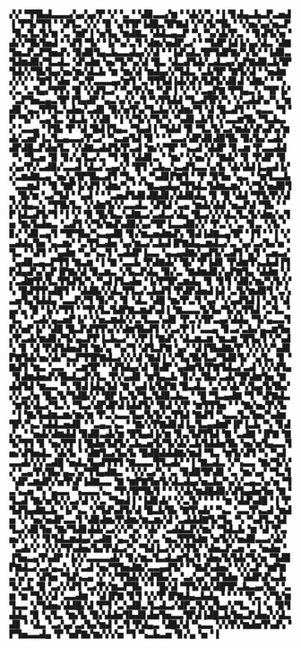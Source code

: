 ▞▞▝▜▜▙▟▃▃▃▞▄▞▄▞▛▝▞▝▃▝▝▟▉▃▃▞▆▝▝▟▞▞▚▝▐▝▊▟▄▃▙▃▛▃▅▟▐▝▛▜▞▜▜▝▝▟▜▃▝▞▞▝▉▝▄▜▜▛▐▟█▃▜▛▇▟▝▞▚▜▞▜▙▝▝▞▅▞▄▞▅▃▛▝▉▃▜▃▜▞▆▝▃▝▆▛▐▝▅▜▄▝▆▟▇▃▝▟▟▃▄▃▛▝▚▝▚▞▟▞▛▃▝▝▊▟▜▞▅▝▟▞▞▜▙▜▅▟▝▝▟▜▝▜▞▝▐▞▚▞▃▜▝▟▆▞▅▟▛▃▞▝▝▜▟▛▐▟▐▞▄▞▟▃▝▟▇▜▅▃▛▃▛▜▅▟▚▝▉▟▉▜▄▃▙▃▃▟▄▞▞▟▝▝▐▟▚▟▃▜▛▜▟▛▇▞▚▜▞▝▐▟▉▃▜▟▆▟▉▞▜▃▟▃▝▟▚▟▆▝▅▞▜▞▚▞▟▝█▃▝▟▃▟▜▟▞▃▟▃▄▞▄▛▇▟▉▃▙▜▛▜▟▞▞▜▙▜▄▞▅▞▆▞▟▃▙▝▆▝▆▞▟▝▆▟▄▞▞▜▟▃▝▃▙▜▛▝▇▜▞▟▝▝▅▟▆▞▞▞▝▝▇▜▝▟▅▝▚▞▛▃▃▃▄▞▆▜▝▃▜▜▜▟▐▟▞▟▚▜▟▜▞▟▊▟▝▟▇▞▝▝▚▞▃▝▃▜▄▞▜▜▚▝▉▝▞▟▜▃▞▝▚▞▛▞▅▝▚▛▐▝▞▝▞▃▄▛▇▝▛▜▄▃▚▝▜▛▐▞▝▃▛▜▅▃▄▃▜▛▐▜▄▟▛▝▄▃▚▞▞▃▜▝▚▜▜▟▟▝▜▃▟▜▛▞▚▝▞▃▟▟▚▞▚▝▆▟▉▝▄▃▜▜▜▃▚▟▅▞▃▟▊▝▉▞▅▜▚▞▜▃▙▞▞▟▆▞▜▝▟▝█▃▟▜▝▝▄▃▃▝▜▝▛▝▜▞▝▃▄▜▃▝▟▃▙▝▞▟▊▝▐▝▞▜▞▞▜▞▚▝▚▟▊▃▙▜▝▞▃▃▆▜▙▝▜▃▙▃▞▝▃▃▄▝▐▜▙▝▛▝▟▝█▟▐▜▄▃▝▜▄▟▐▝▜▟▟▝▉▝▜▃▜▞▃▞▆▟▞▟▚▟▚▞▆▟▞▃▅▛▐▃▜▃▄▃▃▞▛▃▞▝▚▃▅▜▟▝▉▝▝▝▃▃▞▟▛▟▊▟▉▜▙▝▉▞▙▞▃▟▞▟▛▟█▃▛▟▅▜▃▝▞▟▇▃▟▟▜▞▛▃▟▝▆▞▞▜▛▝▚▃▟▝▟▟▛▝▊▃▆▝▛▃▃▟▟▝▚▝▜▃▅▝▉▝▊▞▄▜▃▞▃▝▜▝█▝▟▟▊▃▝▝▆▞▝▞▅▞▞▝▇▟▞▝▊▝▛▟▛▝▉▞▄▞▛▞▃▟▉▞▃▃▟▝▟▃▞▃▄▞▞▝█▜▝▃▙▃▚▃▟▜▃▃▚▞▙▝▟▞▟▟▐▃▄▟▐▞▞▃▆▟▇▃▄▝▅▞▄▜▛▜▙▃▟▜▝▜▄▝▄▝▚▟▊▛▇▜▝▝▛▝▉▜▅▝▄▃▝▝▆▜▃▃▙▝▃▃▆▟▝▝▉▝▇▛▐▞▟▜▝▟▆▞▚▝▝▝▇▃▄▟▄▞▜▜▟▃▜▟▆▃▆▞▝▞▜▞▅▟▉▜▄▝█▞▆▝▃▞▜▟▝▝▄▟▝▝▝▃▅▟▜▟▊▟█▟▊▞▟▟▉▟▄▝▊▝█▝▟▟▝▜▜▞▛▞▟▞▞▟▄▃▚▝▜▜▙▜▃▝▞▟▆▜▞▞▃▃▟▃▝▟▜▟▝▃▄▝▆▟▞▟▟▝▅▃▛▟▝▜▙▝▝▛▐▟▃▟▜▞▜▝▐▝▞▝▉▝█▞▙▃▚▟▇▃▞▃▟▃▞▟▄▝█▃▞▞▞▟▃▜▃▜▞▟▆▞▄▜▅▝▇▞▙▟▅▃▝▃▟▜▝▞▜▞▆▟▚▟▉▞▄▞▜▛▐▃▃▟▉▞▞▝▛▃▚▝▃▝▊▃▝▞▙▝▊▞▝▟▊▃▄▜▝▜▛▜▙▞▚▃▄▟▉▝▊▞▆▃▅▟▆▟▚▝▉▟▐▟▇▃▄▜▛▝▐▜▝▝▐▝▞▃▟▟▄▜▅▝▄▃▆▞▝▃▜▜▃▟▅▝▄▞▆▃▞▃▙▟▐▛▇▟▄▃▆▟▃▞▃▝▄▞▃▞▙▞▅▝▜▃▝▝▟▜▝▝▄▟▆▝▚▞▚▃▜▝▃▟▟▛▐▃▃▝▄▃▄▟▇▞▄▟▜▞▃▟▜▝▄▜▝▃▅▃▞▝▄▟▉▃▄▃▛▜▜▝▇▃▆▝▐▝▇▝▃▃▙▝▛▟▇▟▞▝█▞▝▛▐▟▊▝▛▟▆▜▚▃▙▟▐▜▛▟▄▟▚▞▄▛▐▛▇▞▟▝▉▃▆▃▝▞▙▃▛▟▄▝▉▞▃▝▇▟▆▟▊▞▄▛▇▜▄▝▟▟▆▝▞▞▃▟▇▜▚▜▃▜▜▟▜▞▚▝▚▟▐▜▃▟▅▝▐▞▛▜▛▃▆▟▄▝▊▝▊▜▝▟▉▞▆▞▚▜▞▞▚▝█▟▜▜▚▟█▜▝▝▟▟█▞▞▟▃▜▜▃▞▃▙▟▜▝▛▟▛▟▅▟▐▟▝▃▜▞▆▟▉▜▝▃▚▃▅▜▄▜▟▟▄▝▃▃▛▞▜▝▉▞▚▝▊▝▟▃▝▟█▝▆▞▛▃▜▝▄▞▝▞▄▟▜▟▐▝▄▜▝▟▄▞▄▝█▝▐▞▞▜▜▝▝▜▚▜▃▜▟▛▇▃▆▟▚▟▐▝▇▃▃▃▜▞▙▞▜▞▄▜▜▟▝▃▜▃▝▜▃▝▝▃▟▞▄▃▅▛▐▞▝▞▅▃▆▟▞▞▃▜▃▃▚▟▊▝▛▃▚▜▛▃▄▞▟▟▄▝▜▞▄▃▃▜▛▞▅▛▐▞▝▟█▝█▃▛▟▜▜▚▞▞▟▆▜▙▟▜▝▞▃▞▛▐▝▃▃▄▝▊▃▞▃▙▞▄▃▆▜▅▞▛▃▟▞▆▟▊▞▜▞▄▃▛▛▐▃▙▃▞▝▞▛▐▝▇▟▚▝▟▃▆▃▆▝▆▃▆▝█▜▄▜▝▞▚▟▚▝▊▝▟▝▛▟▜▟▅▟▜▝▇▞▄▝▚▞▜▝▟▜▃▛▇▝▄▞▝▟▐▜▙▟▇▞▛▝▞▞▞▞▚▟▊▛▇▜▟▞▅▞▟▞▚▃▛▜▜▛▇▟▃▞▞▞▟▝▇▟▐▝▞▜▄▜▙▜▃▞▜▟▊▜▞▝▄▜▃▝▊▝▇▟▜▝▆▃▝▃▃▝▝▃▆▜▛▝▝▟▜▟▄▞▟▝▉▟▛▝▄▟▆▜▞▛▇▜▟▃▞▃▟▝▞▞▟▜▄▝▊▟▆▟▅▟▚▜▙▟▃▟▚▜▃▝▛▞▄▟▊▝▆▜▄▃▙▝▊▞▃▜▙▞▃▟▞▜▛▟▆▜▅▝▇▟▟▜▟▝▆▃▃▝▚▝▉▟▐▟▄▜▟▝▇▝▄▟▐▞▙▛▇▝█▃▟▃▝▃▚▞▟▞▚▜▄▞▙▜▙▞▞▞▃▞▅▝█▃▜▞▜▟█▞▞▝█▛▐▃▜▞▜▃▜▟▉▃▙▃▝▝█▝▜▃▄▟▇▝▜▝▚▛▇▟▃▝▆▜▞▟▃▞▜▃▚▝▜▃▞▟▛▟▛▟▐▟▟▜▞▝▉▟▝▞▛▝▆▜▜▜▅▝▝▝▇▞▅▞▛▞▙▝▐▝▇▞▙▟▆▃▆▞▆▞▆▝▛▃▚▃▃▜▄▞▙▜▞▃▜▜▟▝▇▟▜▝▚▃▃▜▃▜▅▞▚▟▆▜▛▞▚▃▚▟▟▃▅▟▊▝▝▃▄▃▚▃▝▝▇▞▞▛▇▟▊▟▐▃▜▃▄▟▆▛▐▛▐▃▙▝▚▝▊▟▞▃▝▝▅▟▞▟▆▟▟▝▉▟▉▃▟▞▆▝█▜▄▟▐▞▆▝▊▃▜▟▜▜▟▝▇▝▃▟▇▝▐▛▇▝▇▜▞▜▜▝▊▝▅▞▛▛▐▝█▟▅▜▟▜▞▃▙▃▅▜▞▜▞▟▞▃▙▜▟▟▅▜▙▝▅▞▅▜▄▃▃▜▅▞▟▜▅▟▃▝▟▞▙▝▝▟▇▜▃▞▙▞▙▝█▟█▟▟▟▇▞▆▟▝▜▃▝▆▜▞▟▜▝▚▝▚▟▃▃▟▞▞▞▃▟█▝▅▟▃▜▄▟▜▜▜▝▇▃▃▃▜▜▃▟▞▝▐▝▇▃▟▃▝▞▚▃▃▝▇▞▜▞▞▞▝▃▄▜▚▜▙▞▄▃▚▞▜▜▄▟▇▃▝▝▞▞▃▞▚▝▃▝▉▟▉▜▛▟▊▝▃▝▆▞▄▞▝▜▃▜▝▟▛▃▆▟▛▞▅▜▚▛▐▟▇▃▃▝▇▝▆▛▇▜▅▜▞▟▃▟▄▞▅▃▙▞▚▞▞▃▄▃▚▞▅▝▜▃▚▃▅▝▚▝▄▃▃▝▚▃▃▃▚▃▝▜▚▜▛▜▙▜▝▝▝▞▟▞▆▟█▟▉▞▟▜▄▟▅▜▅▝▇▝▜▃▟▝▇▞▅▜▞▞▃▞▟▝▞▃▝▜▅▟▐▝▐▟▊▟▞▝▞▃▜▞▝▝▝▝▆▝▟▟▚▟█▝▐▝▛▜▟▜▄▟▇▃▙▝▐▞▚▃▝▞▜▟▚▟▜▞▟▝█▃▙▜▙▝▇▜▚▟▞▝▚▃▝▃▃▜▚▃▟▝▆▟▅▝▞▝▅▞▅▟▛▃▃▜▝▟▉▟▆▞▛▟▆▞▆▃▆▞▟▝▃▟▟▟▇▜▞▜▄▝▚▝▚▟▜▃▜▟▜▃▞▟▊▜▅▝▇▞▜▟▊▟▟▞▃▞▞▞▚▞▝▟▞▝▃▟▟▃▛▞▆▞▝▜▟▃▙▝▆▝▟▝▛▃▅▞▞▝▞▝▊▜▟▃▆▟▄▞▃▟▇▝▄▃▜▞▝▞▃▝▅▃▜▜▜▟▆▝▅▜▞▞▅▟▉▃▃▞▟▞▝▃▟▞▞▝▞▞▞▜▚▟▅▞▙▞▛▟▃▞▚▝▜▟▐▃▞▞▚▜▜▞▝▟▅▃▛▃▅▝▃▝▅▟▅▝▐▜▅▃▄▜▚▟▛▝▐▞▞▃▃▃▃▟▞▝▊▞▆▃▜▃▟▃▆▜▄▜▝▟▅▞▙▜▟▞▜▞▅▝▜▟▉▛▇▟▃▞▃▞▄▃▚▝▞▃▟▝▅▞▜▜▅▟▇▞▃▃▄▟▜▞▝▝▇▟▚▟▅▞▝▞▞▃▛▝▆▛▇▃▚▞▃▝▟▜▅▝▜▟▚▃▄▝▞▝▞▜▜▟▞▞▟▜▙▞▃▝▃▞▄▞▚▟▜▟▅▝▟▟▛▟▚▃▙▜▞▃▙▝█▝▃▞▞▟▜▝▃▞▛▞▆▃▛▜▙▝▝▝█▞▟▝▜▜▞▟▞▟█▜▛▃▙▃▄▞▙▞▝▃▆▝▆▝▜▞▞▟▝▃▃▟▆▝▝▟▐▛▇▝▊▜▝▞▞▛▐▛▇▟▄▃▙▟▄▝▝▝▝▝▛▃▝▞▜▞▆▜▃▃▝▞▜▟▅▞▟▟█▞▟▝▛▜▝▃▚▟▉▃▜▃▟▃▞▟▛▃▜▞▄▜▄▞▞▜▃▝▐▝▄▝▉▜▟▟▄▝▉▝▄▜▃▝▆▞▙▝▉▞▟▟▅▜▙▟▊▟▅▜▅▃▃▜▛▟▐▟█▃▙▜▅▃▛▟▅▞▞▟▃▟▊▝▝▟▃▝▃▞▄▞▃▞▙▞▆▟▝▃▜▝▛▟▄▃▝▟█▞▟▝▚▃▃▝▞▞▛▞▆▟▅▜▚▟▚▝▛▜▅▃▃▟▄▝▛▝▅▛▇▞▆▞▞▞▅▝▜▝▚▃▙▃▅▝▊▞▄▝▅▝▐
